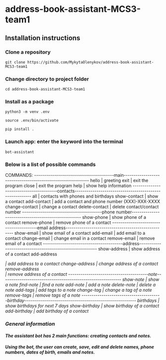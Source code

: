 # address-book-assistant-MCS3-team1

## Installation instructions

### Clone a repository

`git clone https://github.com/MykytaOlenykov/address-book-assistant-MCS3-team1`

### Change directory to project folder

`cd address-book-assistant-MCS3-team1`

### Install as a package

`python3 -m venv .env`

`source .env/bin/activate`

`pip install .`

### Launch app: enter the keyword into the terminal

`bot-assistant`

### Below is a list of possible commands

COMMANDS:
----------------------------------------main------------------------------------------------------------
hello                                                   |  greeting
exit                                                    |  exit the program
close                                                   |  exit the program
help                                                    |  show help information
----------------------------------------contacts--------------------------------------------------------
all                                                     |  contacts with phones and birthdays
show-contact <name>                                     |  show a contact
add-contact <name> <phone>                              |  add a contact and phone number (XXX)-XXX-XXXX
change-contact <name> <old phone> <new phone>           |  change a contact
delete-contact <name>                                   |  delete contact/contact number
----------------------------------------phone number----------------------------------------------------
show-phone <name>                                       |  show phone of a contact
remove-phone <name> <phone>                             |  remove phone of a contact
----------------------------------------email address---------------------------------------------------
show-email <name>                                       |  show email of a contact
add-email <name> <email>                                |  add email to a contact
change-email <name> <old email> <new email>             |  change email in a contact
remove-email <name> <email>                             |  remove email of a contact
----------------------------------------address---------------------------------------------------------
show-address <name>                                     |  show address of a contact
add-address <name> <address>                            |  add address to a contact
change-address <name> <old address> <new address>       |  change address of a contact 
remove-address <name> <address>                         |  remove address of a contact 
----------------------------------------note------------------------------------------------------------
show-note <name>                                        |  show a note
find-note <tags>                                        |  find a note
add-note <name> <note>                                  |  add a note
delete-note <name>                                      |  delete a note
add-tags <name> <tags>                                  |  add tags to a note
change-tag <name> <old tag> <new tag>                   |  change a tag of a note
remove-tags <name> <tags>                               |  remove tags of a note
----------------------------------------birthday--------------------------------------------------------
birthdays                                               |  show birthdays for next 7 days
show-birthday <name>                                    |  show birthday of a contact 
add-birthday <name> <birthday>                          |  add birthday of a contact 

### General information

#### The assistant bot has 2 main functions: creating contacts and notes.

#### Using the bot, the user can create, save, edit and delete names, phone numbers, dates of birth, emails and notes.